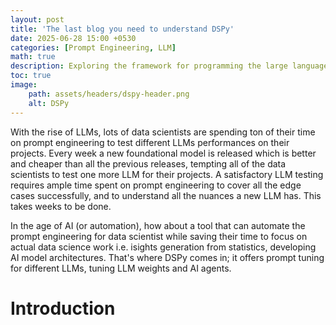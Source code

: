```yaml
---
layout: post
title: 'The last blog you need to understand DSPy'
date: 2025-06-28 15:00 +0530
categories: [Prompt Engineering, LLM]
math: true
description: Exploring the framework for programming the large language models, not prompting
toc: true
image:
    path: assets/headers/dspy-header.png
    alt: DSPy
---
```


With the rise of LLMs, lots of data scientists are spending ton of their time on prompt engineering to test different LLMs performances on their projects. Every week a new foundational model is released which is better and cheaper than all the previous releases, tempting all of the data scientists to test one more LLM for their projects. A satisfactory LLM testing requires ample time spent on prompt engineering to cover all the edge cases successfully, and to understand all the nuances a new LLM has. This takes weeks to be done.

In the age of AI (or automation), how about a tool that can automate the prompt engineering for data scientist while saving their time to focus on actual data science work i.e. isights generation from statistics, developing AI model architectures. That's where DSPy comes in; it offers prompt tuning for different LLMs, tuning LLM weights and AI agents.

# Introduction
